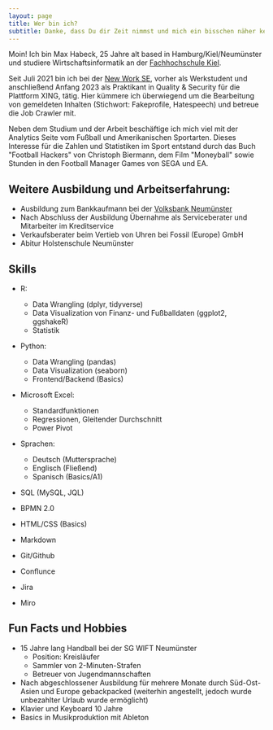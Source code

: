 ```yaml
---
layout: page
title: Wer bin ich?
subtitle: Danke, dass Du dir Zeit nimmst und mich ein bisschen näher kennenlernen möchtest!
---
```

Moin!
Ich bin Max Habeck, 25 Jahre alt based in Hamburg/Kiel/Neumünster und studiere Wirtschaftsinformatik an der [Fachhochschule Kiel](https://www.fh-kiel.de/startseite/).

Seit Juli 2021 bin ich bei der [New Work SE](https://www.new-work.se/de), vorher als Werkstudent und anschließend Anfang 2023 als Praktikant in Quality & Security für die Plattform XING, tätig. Hier kümmere ich überwiegend um die Bearbeitung von gemeldeten Inhalten (Stichwort: Fakeprofile, Hatespeech) und betreue die Job Crawler mit.

Neben dem Studium und der Arbeit beschäftige ich mich viel mit der Analytics Seite vom Fußball und Amerikanischen Sportarten. Dieses Interesse für die Zahlen und Statistiken im Sport entstand durch das Buch "Football Hackers" von Christoph Biermann, dem Film "Moneyball" sowie Stunden in den Football Manager Games von SEGA und EA.

<h2>Weitere Ausbildung und Arbeitserfahrung:</h2>


- Ausbildung zum Bankkaufmann bei der [Volksbank Neumünster](https://www.meine-vrbank.de/startseite.html) <br>
- Nach Abschluss der Ausbildung Übernahme als Serviceberater und Mitarbeiter im Kreditservice <br>
- Verkaufsberater beim Vertieb von Uhren bei Fossil (Europe) GmbH <br>
- Abitur Holstenschule Neumünster <br>

<h2>Skills</h2>

- R:
  - Data Wrangling (dplyr, tidyverse) <br>
  - Data Visualization von Finanz- und Fußballdaten (ggplot2, ggshakeR)<br>
  - Statistik <br>

- Python:
  - Data Wrangling (pandas)
  - Data Visualization (seaborn)
  - Frontend/Backend (Basics)

- Microsoft Excel:
  - Standardfunktionen
  - Regressionen, Gleitender Durchschnitt
  - Power Pivot

- Sprachen:
  - Deutsch (Muttersprache)
  - Englisch (Fließend)
  - Spanisch (Basics/A1)

- SQL (MySQL, JQL)

- BPMN 2.0

- HTML/CSS (Basics)

- Markdown

- Git/Github

- Conflunce

- Jira

- Miro


## Fun Facts und Hobbies
- 15 Jahre lang Handball bei der SG WIFT Neumünster 
  - Position: Kreisläufer
  - Sammler von 2-Minuten-Strafen
  - Betreuer von Jugendmannschaften
- Nach abgeschlossener Ausbildung für mehrere Monate durch Süd-Ost-Asien und Europe gebackpacked (weiterhin angestellt, jedoch wurde unbezahlter Urlaub wurde ermöglicht)
- Klavier und Keyboard 10 Jahre
- Basics in Musikproduktion mit Ableton



